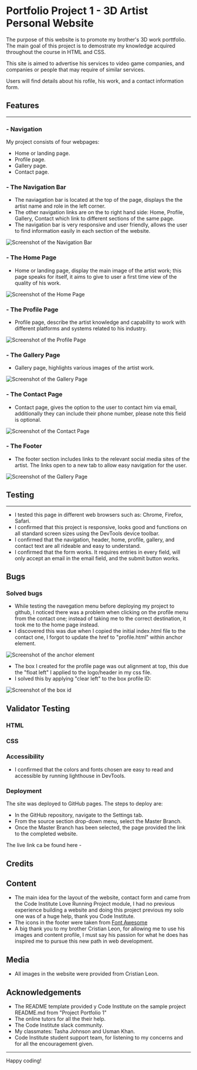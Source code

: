 # Portfolio Project 1 - 3D Artist Personal Website


The purpose of this website is to promote my brother's 3D work porttfolio. The main goal of this project is to demostrate my knowledge acquired throughout the course in HTML and CSS.

This site is aimed to advertise his services to video game companies, and companies or people that may require of similar services.

Users will find details about his rofile, his work, and a contact information form.

## Features
---

### - Navigation

My project consists of four webpages:

- Home or landing page.
- Profile page.
- Gallery page.
- Contact page.

### - The Navigation Bar

- The naviagation bar is located at the top of the page, displays the the artist name and role in the left corner.
- The other navigation links are on the to right hand side: Home, Profile, Gallery, Contact which link to different sections of the same page.
- The navigation bar is very responsive and user friendly, allows the user to find information easily in each section of the website.

![Screenshot of the Navigation Bar](assets/images/screenshot%20navigation.png)

### - The Home Page

- Home or landing page, display the main image of the artist work; this page speaks for itself, it aims to give to user a first time view of the quality of his work.

![Screenshot of the Home Page](assets/images/Home%20Page.png)

### - The Profile Page

- Profile page, describe the artist knowledge and capability to work with different platforms and systems related to his industry.

![Screenshot of the Profile Page](assets/images/Profile%20Page.png)

### - The Gallery Page

- Gallery page, highlights various images of the artist work.

![Screenshot of the Gallery Page](assets/images/Gallery%20Page.png)

### - The Contact Page

- Contact page, gives the option to the user to contact him via email, additionally they can include their phone number, please note this field is optional.

![Screenshot of the Contact Page](assets/images/Contact%20Page.png)

### - The Footer

- The footer section includes links to the relevant social media sites of the artist. The links open to a new tab to allow easy navigation for the user.

![Screenshot of the Gallery Page](assets/images/Footer.png)

## Testing
---

- I tested this page in different web browsers such as: Chrome, Firefox, Safari.
- I confirmed that this project is responsive, looks good and functions on all standard screen sizes using the DevTools device toolbar.
- I confirmed that the navigation, header, home, profile, gallery, and contact text are all rideable and easy to understand.
- I confirmed that the form works. It requires entries in every field, will only accept an email in the email field, and the submit button works.

## Bugs

### Solved bugs

- While testing the navegation menu before deploying my project to github, I noticed there was a problem when clicking on the profile menu from the contact one; instead of taking me to the correct destination, it took me to the home page instead.
- I discovered this was due when I copied the initial index.html file to the contact one, I forgot to update the href to "profile.html" within anchor element.

![Screenshot of the anchor element](assets/images/anchor%20code.png)

- The box I created for the profile page was out alignment at top, this due the "float left" I applied to the logo/header in my css file.
- I solved this by applying "clear left" to the box profile ID:

![Screenshot of the box id](assets/images/CSS%20Profile%20Box.png)


## Validator Testing

### HTML

### CSS

### Accessibility

- I confirmed that the colors and fonts chosen are easy to read and accessible by running lighthouse in DevTools.

### Deployment

The site was deployed to GitHub pages. The steps to deploy are:

- In the GitHub repository, navigate to the Settings tab.
- From the source section drop-down menu, select the Master Branch.
- Once the Master Branch has been selected, the page provided the link to the completed website.

The live link ca be found here -

## Credits

## Content

- The main idea for the layout of the website, contact form and  came from the Code Institute Love Running Project module, I had no previous experience building a website and doing this project previous my solo one was of a huge help, thank you Code Institute.
- The icons in the footer were taken from [Font Awesome](https://fontawesome.com/)
- A big thank you to my brother Cristian Leon, for allowing me to use his images and content profile, I must say his passion for what he does has inspired me to pursue this new path in web development.

## Media

- All images in the website were provided from Cristian Leon.

## Acknowledgements

- The README template provided y Code Institute on the sample project README.md from "Project Portfolio 1"
- The online tutors for all the their help.
- The Code Institute slack community.
- My classmates: Tasha Johnson and Usman Khan.
- Code Institute student support team, for listening to my concerns and for all the encouragement given.
---

Happy coding!
